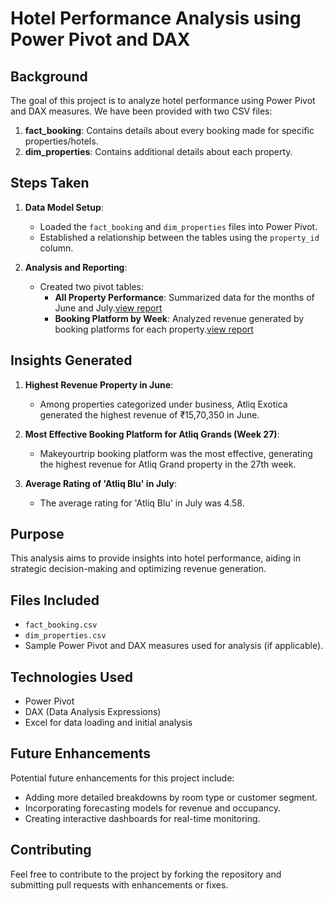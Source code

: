 # Hotel Performance Analysis using Power Pivot and DAX

## Background

The goal of this project is to analyze hotel performance using Power Pivot and DAX measures. We have been provided with two CSV files:

1. **fact_booking**: Contains details about every booking made for specific properties/hotels.
2. **dim_properties**: Contains additional details about each property.

## Steps Taken

1. **Data Model Setup**:
   - Loaded the `fact_booking` and `dim_properties` files into Power Pivot.
   - Established a relationship between the tables using the `property_id` column.

2. **Analysis and Reporting**:
   - Created two pivot tables:
     - **All Property Performance**: Summarized data for the months of June and July.[view report](https://github.com/DataWizardGuru/Excel_For_Property_and_Platform_Perform_Report/blob/main/property%20performance%20report.pdf)
     - **Booking Platform by Week**: Analyzed revenue generated by booking platforms for each property.[view report](https://github.com/DataWizardGuru/Excel_For_Property_and_Platform_Perform_Report/blob/main/Booking%20platform%20report.pdf)

## Insights Generated

1. **Highest Revenue Property in June**:
   - Among properties categorized under business, Atliq Exotica generated the highest revenue of ₹15,70,350 in June.

2. **Most Effective Booking Platform for Atliq Grands (Week 27)**:
   - Makeyourtrip booking platform was the most effective, generating the highest revenue for Atliq Grand property in the 27th week.

3. **Average Rating of 'Atliq Blu' in July**:
   - The average rating for 'Atliq Blu' in July was 4.58.

## Purpose

This analysis aims to provide insights into hotel performance, aiding in strategic decision-making and optimizing revenue generation.

## Files Included

- `fact_booking.csv`
- `dim_properties.csv`
- Sample Power Pivot and DAX measures used for analysis (if applicable).

## Technologies Used

- Power Pivot
- DAX (Data Analysis Expressions)
- Excel for data loading and initial analysis

## Future Enhancements

Potential future enhancements for this project include:
- Adding more detailed breakdowns by room type or customer segment.
- Incorporating forecasting models for revenue and occupancy.
- Creating interactive dashboards for real-time monitoring.

## Contributing

Feel free to contribute to the project by forking the repository and submitting pull requests with enhancements or fixes.

